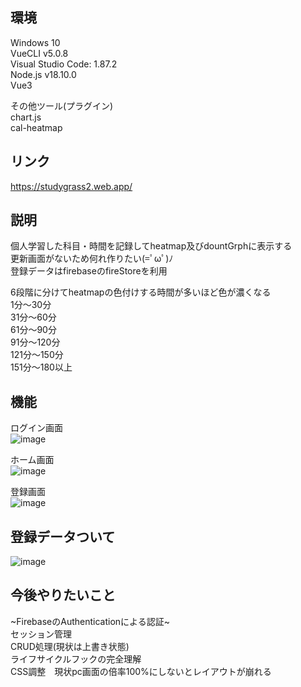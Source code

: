 ## 環境
Windows 10  
VueCLI v5.0.8    
Visual Studio Code: 1.87.2  
Node.js v18.10.0  
Vue3

その他ツール(プラグイン)  
chart.js  
cal-heatmap  

## リンク
https://studygrass2.web.app/

## 説明  
個人学習した科目・時間を記録してheatmap及びdountGrphに表示する  
更新画面がないため何れ作りたい(=ﾟωﾟ)ﾉ  
登録データはfirebaseのfireStoreを利用

6段階に分けてheatmapの色付けする時間が多いほど色が濃くなる  
1分～30分  
31分～60分  
61分～90分  
91分～120分  
121分～150分  
151分～180以上  


## 機能

ログイン画面  
![image](https://github.com/mshtwtnb0219/StudyGrass/assets/77442526/587452cc-c400-461a-a291-388754f3428f)  


ホーム画面  
![image](https://github.com/mshtwtnb0219/StudyGrass/assets/77442526/b747f75c-8dcd-4d43-b12d-4e001c40fa15)

登録画面  
![image](https://github.com/mshtwtnb0219/StudyGrass/assets/77442526/acc4e1d7-7ec4-434a-a318-5ac40879e844)



## 登録データついて
![image](https://github.com/mshtwtnb0219/StudyGrass/assets/77442526/7ff16299-b418-4daa-90f4-10e9ea0ca75a)



## 今後やりたいこと
  ~FirebaseのAuthenticationによる認証~  
セッション管理  
CRUD処理(現状は上書き状態)  
ライフサイクルフックの完全理解  
CSS調整　現状pc画面の倍率100%にしないとレイアウトが崩れる  




